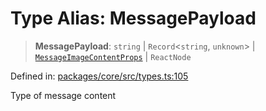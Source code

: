 # Type Alias: MessagePayload

> **MessagePayload**: `string` \| `Record`\<`string`, `unknown`\> \| [`MessageImageContentProps`](../interfaces/MessageImageContentProps.md) \| `ReactNode`

Defined in: [packages/core/src/types.ts:105](https://github.com/GeoDaCenter/openassistant/blob/a1bcfdf89aac2d64b3bda9cf92b96ead076def28/packages/core/src/types.ts#L105)

Type of message content
